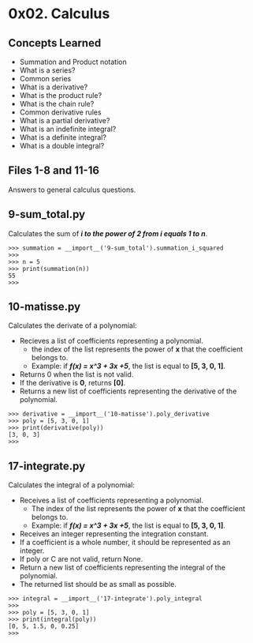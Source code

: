 # 0x02. Calculus

## Concepts Learned

- Summation and Product notation
- What is a series?
- Common series
- What is a derivative?
- What is the product rule?
- What is the chain rule?
- Common derivative rules
- What is a partial derivative?
- What is an indefinite integral?
- What is a definite integral?
- What is a double integral?

## Files 1-8 and 11-16

Answers to general calculus questions.

## 9-sum_total.py

Calculates the sum of **_i to the power of 2 from i equals 1 to n_**.

```
>>> summation = __import__('9-sum_total').summation_i_squared
>>>
>>> n = 5
>>> print(summation(n))
55
>>>
```

## 10-matisse.py

Calculates the derivate of a polynomial:

- Recieves a list of coefficients representing a polynomial.
  - the index of the list represents the power of **x** that the coefficient belongs to.
  - Example: if **_f(x) = x^3 + 3x +5_**, the list is equal to **[5, 3, 0, 1]**.
- Returns 0 when the list is not valid.
- If the derivative is **0**, returns **[0]**.
- Returns a new list of coefficients representing the derivative of the polynomial.

```
>>> derivative = __import__('10-matisse').poly_derivative
>>> poly = [5, 3, 0, 1]
>>> print(derivative(poly))
[3, 0, 3]
>>>
```

## 17-integrate.py

Calculates the integral of a polynomial:

- Receives a list of coefficients representing a polynomial.
  - The index of the list represents the power of **x** that the coefficient belongs to.
  - Example: if **_f(x) = x^3 + 3x +5_**, the list is equal to **[5, 3, 0, 1]**.
- Receives an integer representing the integration constant.
- If a coefficient is a whole number, it should be represented as an integer.
- If poly or C are not valid, return None.
- Return a new list of coefficients representing the integral of the polynomial.
- The returned list should be as small as possible.

```
>>> integral = __import__('17-integrate').poly_integral
>>>
>>> poly = [5, 3, 0, 1]
>>> print(integral(poly))
[0, 5, 1.5, 0, 0.25]
>>>
```
